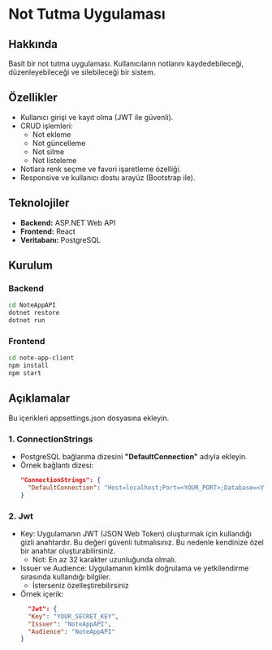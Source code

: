 # Not Tutma Uygulaması

## Hakkında
Basit bir not tutma uygulaması. Kullanıcıların notlarını kaydedebileceği, düzenleyebileceği ve silebileceği bir sistem.

## Özellikler
- Kullanıcı girişi ve kayıt olma (JWT ile güvenli).
- CRUD işlemleri:
  - Not ekleme
  - Not güncelleme
  - Not silme
  - Not listeleme
- Notlara renk seçme ve favori işaretleme özelliği.
- Responsive ve kullanıcı dostu arayüz (Bootstrap ile).

## Teknolojiler
- **Backend:** ASP.NET Web API
- **Frontend:** React
- **Veritabanı:** PostgreSQL

## Kurulum
### Backend 
```bash 
cd NoteAppAPI
dotnet restore
dotnet run
```     
### Frontend
```bash
cd note-app-client
npm install
npm start
```
## Açıklamalar
Bu içerikleri appsettings.json dosyasına ekleyin.
### 1. ConnectionStrings
- PostgreSQL bağlanma dizesini **"DefaultConnection"** adıyla ekleyin.
- Örnek bağlantı dizesi:
  ```json
  "ConnectionStrings": {
    "DefaultConnection": "Host=localhost;Port=<YOUR_PORT>;Database=<YOUR_DATABASE_NAME>;Username=<YOUR_USER_NAME>;Password=<YOUR_PASSWORD>;"
  }
  ```
### 2. Jwt
- Key: Uygulamanın JWT (JSON Web Token) oluşturmak için kullandığı gizli anahtardır. Bu değeri güvenli tutmalısınız. Bu nedenle kendinize özel bir anahtar oluşturabilirsiniz.
  - Not: En az 32 karakter uzunluğunda olmalı.
- Issuer ve Audience: Uygulamanın kimlik doğrulama ve yetkilendirme sırasında kullandığı bilgiler.
  - İsterseniz özelleştirebilirsiniz
- Örnek içerik: 
  ```json
    "Jwt": {
    "Key": "YOUR_SECRET_KEY",
    "Issuer": "NoteAppAPI",
    "Audience": "NoteAppAPI"
  }
  ```
     
